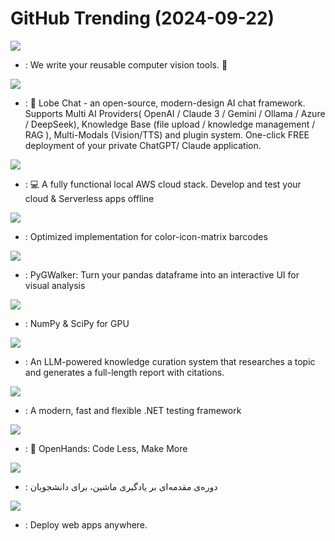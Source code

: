 # GitHub Trending (2024-09-22)

![](https://img.shields.io/badge/Python-New%20216-green?style=flat-square&logo=appveyor)
- [](https://github.comundefined): We write your reusable computer vision tools. 💜

![](https://img.shields.io/badge/TypeScript-New%2081-green?style=flat-square&logo=appveyor)
- [](https://github.comundefined): 🤯 Lobe Chat - an open-source, modern-design AI chat framework. Supports Multi AI Providers( OpenAI / Claude 3 / Gemini / Ollama / Azure / DeepSeek), Knowledge Base (file upload / knowledge management / RAG ), Multi-Modals (Vision/TTS) and plugin system. One-click FREE deployment of your private ChatGPT/ Claude application.

![](https://img.shields.io/badge/Python-New%20195-green?style=flat-square&logo=appveyor)
- [](https://github.comundefined): 💻 A fully functional local AWS cloud stack. Develop and test your cloud & Serverless apps offline

![](https://img.shields.io/badge/C%2B%2B-New%20285-green?style=flat-square&logo=appveyor)
- [](https://github.comundefined): Optimized implementation for color-icon-matrix barcodes

![](https://img.shields.io/badge/Python-New%2059-green?style=flat-square&logo=appveyor)
- [](https://github.comundefined): PyGWalker: Turn your pandas dataframe into an interactive UI for visual analysis

![](https://img.shields.io/badge/Python-New%20118-green?style=flat-square&logo=appveyor)
- [](https://github.comundefined): NumPy & SciPy for GPU

![](https://img.shields.io/badge/Python-New%2098-green?style=flat-square&logo=appveyor)
- [](https://github.comundefined): An LLM-powered knowledge curation system that researches a topic and generates a full-length report with citations.

![](https://img.shields.io/badge/C%23-New%20466-green?style=flat-square&logo=appveyor)
- [](https://github.comundefined): A modern, fast and flexible .NET testing framework

![](https://img.shields.io/badge/Python-New%2039-green?style=flat-square&logo=appveyor)
- [](https://github.comundefined): 🙌 OpenHands: Code Less, Make More

![](https://img.shields.io/badge/Jupyter%20Notebook-New%2034-green?style=flat-square&logo=appveyor)
- [](https://github.comundefined): دوره‌ی مقدمه‌ای بر یادگیری ماشین، برای دانشجویان

![](https://img.shields.io/badge/Ruby-New%2035-green?style=flat-square&logo=appveyor)
- [](https://github.comundefined): Deploy web apps anywhere.

